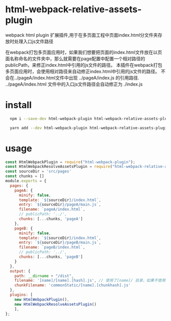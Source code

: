 # html-webpack-relative-assets-plugin
webpack html plugin 扩展插件,用于在多页面工程中页面index.html分文件夹存放时处理入口js文件路径

在webpack打包多页面应用时，如果我们想要把页面的index.html文件放在以页面名称命名的文件夹中，那么就需要在page配置中配置一个相对路径的publicPath，来修正index.html中引用的js文件的路径。
本插件在webpack打包多页面应用时，会使用相对路径来自动修正index.html中引用的js文件的路径。
不会在../pageA/index.html文件中出现 ../pageA/index.js 的引用路径.
../pageA/index.html 文件中的入口js文件路径会自动修正为 ./index.js

# install

```bash
  npm i --save-dev html-webpack-plugin html-webpack-relative-assets-plugin
```

```bash
  yarn add --dev html-webpack-plugin html-webpack-relative-assets-plugin
```

# usage
```js
const HtmlWebpackPlugin = require("html-webpack-plugin");
const HtmlWebpackResolveAssetsPlugin = require("html-webpack-relative-assets-plugin");
const sourceDir = 'src/pages'
const chunks = []
module.exports = {
  pages: {
    pageA: {
      minify: false,
      template: `${sourceDir}/index.html`,
      entry: `${sourceDir}/pageA/main.js`,
      filename: `pageA/index.html`,
      // publicPath: '../',
      chunks: [...chunks, 'pageA']
    },
    pageB: {
      minify: false,
      template: `${sourceDir}/index.html`,
      entry: `${sourceDir}/pageB/main.js`,
      filename: `pageB/index.html`,
      // publicPath: '../',
      chunks: [...chunks, 'pageB']
    }
  },
  output: {
    path: __dirname + "/dist",
    filename: '[name]/[name].[hash].js', // 使用了[name]/ 目录，如果不使用本插件，则需要配置publicPath来确保静态资源的正确引用
    chunkFilename: 'commonStatic/[name].[chunkhash].js'
  },
  plugins: [
    new HtmlWebpackPlugin(),
    new HtmlWebpackResolveAssetsPlugin()
    ],
};

```